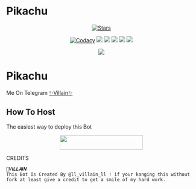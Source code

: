 # Pikachu
<p align="center">
    <a href="https://github.com/kaal0408/Pikachu/stargazers"><img src="https://img.shields.io/github/stars/kaal0408/Pikachu?label=Stars&style=flat-square&logo=github&color=F10070" alt="Stars" /></a>
</p>
<p align="center">
    <a href="https://app.codacy.com/manual/kaal0408/Pikachu/dashboard"> <img src="https://img.shields.io/codacy/grade/4d58f2a402b54aed8a7d95f7add45a81?color=brightgreen&logo=codacy&logoColor=green&style=for-the-badge" alt="Codacy" /></a>
    <a href="https://github.com/kaal0408/Pikachu"> <img src="https://img.shields.io/github/repo-size/kaal0408/Pikachu?color=orange&logo=github&logoColor=green&style=for-the-badge" /></a>
    <a href="https://github.com/kaal0408/Pikachu/commits/prince"> <img src="https://img.shields.io/github/last-commit/kaal0408/Pikachu?color=blue&logo=github&logoColor=green&style=for-the-badge" /></a>
    <a href="https://github.com/kaal0408/Pikachu/issues"> <img src="https://img.shields.io/github/issues/Pikachu/Pikachu?color=blueviolet&logo=github&logoColor=green&style=for-the-badge" /></a>
    <a href="https://github.com/kaal0408/Pikachu/network/members"> <img src="https://img.shields.io/github/forks/kaal0408/Pikachu?color=red&logo=github&logoColor=green&style=for-the-badge" /></a>  
    <a href="https://pypi.org/project/Telethon/"> <img src="https://img.shields.io/pypi/v/telethon?color=yellow&label=telethon&logo=python&logoColor=green&style=for-the-badge" /></a>
</p>

<p align="center">
  <img src="https://telegra.ph/file/0ac1f1b5c5b2376a14f3f.jpg">
</p>

# Pikachu
Me On Telegram [✨Villain✨](https://t.me/ll_villain_ll)

## How To Host
The easiest way to deploy this Bot
<p align="center"><a href="https://heroku.com/deploy?template=https://github.com/kaal0408/Pikachu"> <img src="https://img.shields.io/badge/Deploy%20To%20Heroku-black?style=for-the-badge&logo=heroku" width="220" height="38.45"/></a></p>
 
CREDITS
```
💫𝑽𝑰𝑳𝑳𝑨𝑰𝑵
This Bot Is Created By @ll_villain_ll ! if your kanging this without fork at least give a credit to get a smile of my hard work.




```

